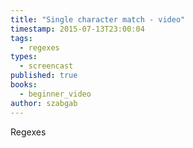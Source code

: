 ```yaml
---
title: "Single character match - video"
timestamp: 2015-07-13T23:00:04
tags:
  - regexes
types:
  - screencast
published: true
books:
  - beginner_video
author: szabgab
---
```



Regexes


<slidecast file="beginner-perl/single-character-match" youtube="NxBgmzJldrY" />
